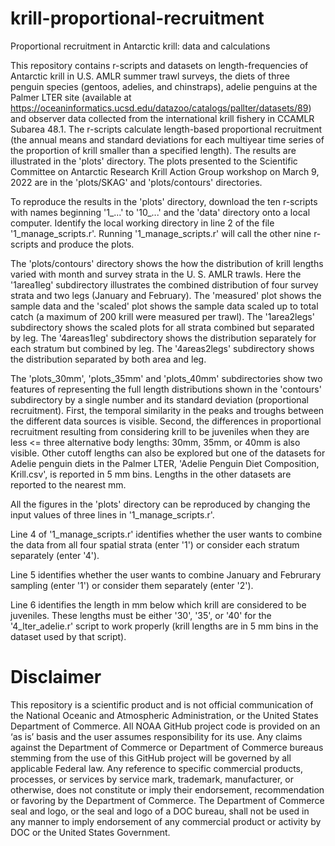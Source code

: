 # krill-proportional-recruitment
Proportional recruitment in Antarctic krill: data and calculations

This repository contains r-scripts and datasets on length-frequencies of Antarctic krill in U.S. AMLR summer trawl surveys, the diets of three penguin species (gentoos, adelies, and chinstraps), adelie penguins at the Palmer LTER site (available at https://oceaninformatics.ucsd.edu/datazoo/catalogs/pallter/datasets/89) and observer data collected from the international krill fishery in CCAMLR Subarea 48.1. The r-scripts calculate length-based proportional recruitment (the annual means and standard deviations for each multiyear time series of the proportion of krill smaller than a specified length). The results are illustrated in the 'plots' directory. The plots presented to the Scientific Committee on Antarctic Research Krill Action Group workshop on March 9, 2022 are in the 'plots/SKAG' and 'plots/contours' directories.

To reproduce the results in the 'plots' directory, download the ten r-scripts with names beginning '1_...' to '10_...' and the 'data' directory onto a local computer. Identify the local working directory in line 2 of the file '1_manage_scripts.r'. Running '1_manage_scripts.r' will call the other nine r-scripts and produce the plots.

The 'plots/contours' directory shows the how the distribution of krill lengths varied with month and survey strata in the U. S. AMLR trawls. Here the '1area1leg' subdirectory illustrates the combined distribution of four survey strata and two legs (January and February). The 'measured' plot shows the sample data and the 'scaled' plot shows the sample data scaled up to total catch (a maximum of 200 krill were measured per trawl). The '1area2legs' subdirectory shows the scaled plots for all strata combined but separated by leg. The '4areas1leg' subdirectory shows the distribution separately for each stratum but combined by leg. The '4areas2legs' subdirectory shows the distribution separated by both area and leg.

The 'plots_30mm', 'plots_35mm' and 'plots_40mm' subdirectories show two features of representing the full length distributions shown in the 'contours' subdirectory by a single number and its standard deviation (proportional recruitment). First, the temporal similarity in the peaks and troughs between the different data sources is visible. Second, the differences in proportional recruitment resulting from considering krill to be juveniles when they are less <= three alternative body lengths: 30mm, 35mm, or 40mm is also visible. Other cutoff lengths can also be explored but one of the datasets for Adelie penguin diets in the Palmer LTER, 'Adelie Penguin Diet Composition, Krill.csv', is reported in 5 mm bins. Lengths in the other datasets are reported to the nearest mm.

All the figures in the 'plots' directory can be reproduced by changing the input values of three lines in '1_manage_scripts.r'.

Line 4 of '1_manage_scripts.r' identifies whether the user wants to combine the data from all four spatial strata (enter '1') or consider each stratum separately (enter '4').

Line 5 identifies whether the user wants to combine January and Februrary sampling (enter '1') or consider them separately (enter '2').

Line 6 identifies the length in mm below which krill are considered to be juveniles. These lengths must be either '30', '35', or '40' for the '4_lter_adelie.r' script to work properly (krill lengths are in 5 mm bins in the dataset used by that script).

# Disclaimer

This repository is a scientific product and is not official communication of the National Oceanic and Atmospheric Administration, or the United States Department of Commerce. All NOAA GitHub project code is provided on an ‘as is’ basis and the user assumes responsibility for its use. Any claims against the Department of Commerce or Department of Commerce bureaus stemming from the use of this GitHub project will be governed by all applicable Federal law. Any reference to specific commercial products, processes, or services by service mark, trademark, manufacturer, or otherwise, does not constitute or imply their endorsement, recommendation or favoring by the Department of Commerce. The Department of Commerce seal and logo, or the seal and logo of a DOC bureau, shall not be used in any manner to imply endorsement of any commercial product or activity by DOC or the United States Government.
